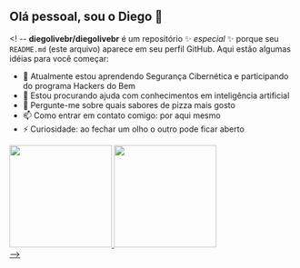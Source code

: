 ## Olá pessoal, sou o Diego 👋
<! --
**diegolivebr/diegolivebr** é um repositório ✨ _especial_ ✨ porque seu `README.md` (este arquivo) aparece em seu perfil GitHub.
Aqui estão algumas idéias para você começar:
- 🌱 Atualmente estou aprendendo Segurança Cibernética e participando do programa Hackers do Bem
- 🤔 Estou procurando ajuda com conhecimentos em inteligência artificial
- 💬 Pergunte-me sobre quais sabores de pizza mais gosto
- 📫 Como entrar em contato comigo: por aqui mesmo
- ⚡ Curiosidade: ao fechar um olho o outro pode ficar aberto
 <div>
<a href="https://github.com/diegolivebr">
<img loading="lazy" height="180em" src="https://github-readme-stats.vercel.app/api/top-langs/?username=diegolivebr&layout=compact&langs_count=7&theme=dracula"/>
<img loading="lazy" height="180em" src="https://github-readme-stats.vercel.app/api?username=diegolivebr&show_icons=true&theme=dracula&include_all_commits=true&count_private=true"/>
</div>
  <div class="tenor-gif-embed" data-postid="21647617" data-share-method="host" data-aspect-ratio="0.6875" data-width="100%"><a href="https://tenor.com/view/dym-tsk-tsk-tom-and-jerry-dissapointed-gif-21647617">
-->

